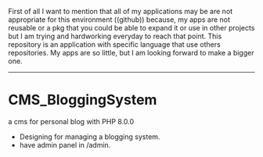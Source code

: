 First of all I want to mention that all of my applications may be are not appropriate for this environment ((github)) because, my apps are not reusable or a pkg that you could be able to expand it or use in other projects but I am trying and hardworking everyday to reach that point. This repository is an application with specific language that use others repositories. My apps are so little, but I am looking forward to make a bigger one.

***


# CMS_BloggingSystem
a cms for personal blog with PHP 8.0.0

- Designing for managing a blogging system.
- have admin panel in /admin.
